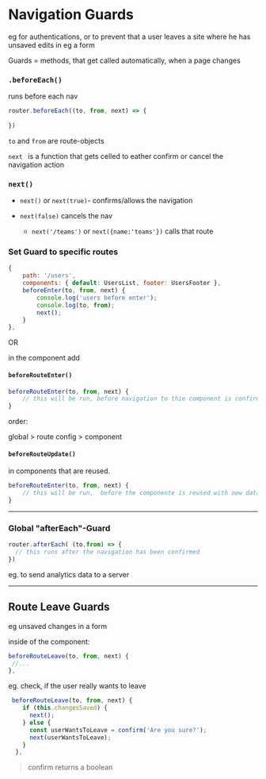 # Navigation Guards

eg for authentications, or to prevent that a user leaves a site where he has unsaved edits in eg a form

Guards = methods, that get called automatically, when a page changes

### `.beforeEach()`

runs before each nav

```js
router.beforeEach((to, from, next) => {
  
}) 
```

`to` and `from` are route-objects

`next ` is a function that gets celled to eather confirm or cancel the navigation action 

### `next()`

- `next()`  or `next(true)`- confirms/allows the navigation

- `next(false)` cancels the nav
  - `next('/teams')` or `next({name:'teams'})` calls that route

### Set Guard to specific routes

```js
{
	path: '/users',
	components: { default: UsersList, footer: UsersFooter },
	beforeEnter(to, from, next) {
		console.log('users before enter');
		console.log(to, from);
		next();
	}
},
```

OR 

in the component add

####  `beforeRouteEnter()`

```js
beforeRouteEnter(to, from, next) {
    // this will be run, before navigation to thie component is confirmed
}
```

order:

global > route config > component

#### `beforeRouteUpdate()`

in components that are reused.

```js
beforeRouteEnter(to, from, next) {
    // this will be run,  before the componente is reused with new data
}
```

------

### Global "afterEach"-Guard

```js
router.afterEach( (to,from) => {
  // this runs after the navigation has been confirmed
})
```

eg. to send analytics data to  a server

------

## Route Leave Guards

eg unsaved changes in a form

inside of the component:

```js
beforeRouteLeave(to, from, next) {
 //...
},
```

eg. check, if the user really wants to leave

```js
 beforeRouteLeave(to, from, next) {
    if (this.changesSaved) {
      next();
    } else {
      const userWantsToLeave = confirm('Are you sure?');
      next(userWantsToLeave);
    }
  },
```

> confirm returns a boolean

